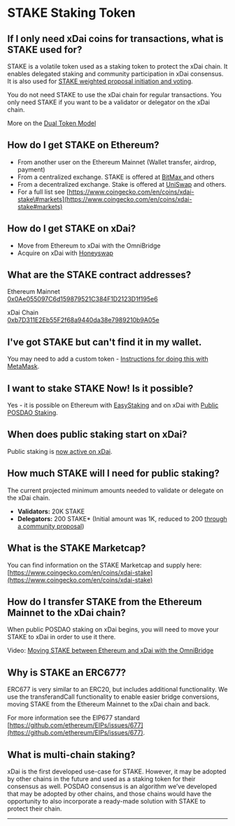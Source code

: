 # STAKE Staking Token

## If I only need xDai coins for transactions, what is STAKE used for?

STAKE is a volatile token used as a staking token to protect the xDai chain. It enables delegated staking and community participation in xDai consensus. It is also used for [STAKE weighted proposal initiation and voting](../../for-stakers/stake-token/stake-weighted-voting.md).

You do not need STAKE to use the xDai chain for regular transactions. You only need STAKE if you want to be a validator or delegator on the xDai chain.

More on the [Dual Token Model](../../for-stakers/stake-reward-mechanics/dual-token-model.md)

## How do I get STAKE on Ethereum?

* From another user on the Ethereum Mainnet \(Wallet transfer, airdrop, payment\)
* From a centralized exchange. STAKE is offered at [BitMax ](https://bitmax.io/#/trade/usdt/stake)and others
* From a decentralized exchange. Stake is offered at [UniSwap](https://uniswap.exchange/swap/0x0ae055097c6d159879521c384f1d2123d1f195e6) and others. 
* For a full list see [https://www.coingecko.com/en/coins/xdai-stake\#markets](https://www.coingecko.com/en/coins/xdai-stake#markets)

## How do I get STAKE on xDai?

* Move from Ethereum to xDai with the OmniBridge
* Acquire on xDai with [Honeyswap](../project-spotlights/honeyswap.md)

  


## What are the STAKE contract addresses?

Ethereum Mainnet  
[0x0Ae055097C6d159879521C384F1D2123D1f195e6](https://etherscan.io/token/0x0Ae055097C6d159879521C384F1D2123D1f195e6)

xDai Chain  
[0xb7D311E2Eb55F2f68a9440da38e7989210b9A05e](https://blockscout.com/poa/xdai/address/0xb7D311E2Eb55F2f68a9440da38e7989210b9A05e/transactions)

## I've got STAKE but can't find it in my wallet. 

You may need to add a custom token - [Instructions for doing this with MetaMask](../../for-stakers/stake-token/get-stake/add-stake-to-metamask.md).

## I want to stake STAKE Now! Is it possible?

Yes - it is possible on Ethereum with [EasyStaking](https://easy-staking.xdaichain.com/) and on xDai with [Public POSDAO Staking](../../for-stakers/staking-protocol/).

## When does public staking start on xDai?

Public staking is [now active on xDai](../news-and-information/project-updates/public-posdao-announcement.md).

## How much STAKE will I need for public staking?

The current projected minimum amounts needed to validate or delegate on the xDai chain. 

* **Validators:** 20K STAKE
* **Delegators:** 200 STAKE\* \(Initial amount was 1K, reduced to 200 [through a community proposal](../../for-stakers/stake-token/stake-weighted-voting.md)\)

## What is the STAKE Marketcap?

You can find information on the STAKE Marketcap and supply here: [https://www.coingecko.com/en/coins/xdai-stake](https://www.coingecko.com/en/coins/xdai-stake)

## How do I transfer STAKE from the Ethereum Mainnet to the xDai chain?

When public POSDAO staking on xDai begins, you will need to move your STAKE to xDai in order to use it there. 

Video: [Moving STAKE between Ethereum and xDai with the OmniBridge](https://youtu.be/qbuBqur9lcE)

## Why is STAKE an ERC677?

ERC677 is very similar to an ERC20, but includes additional functionality. We use the transferandCall functionality to enable easier bridge conversions, moving STAKE from the Ethereum Mainnet to the xDai chain and back. 

For more information see the EIP677 standard [https://github.com/ethereum/EIPs/issues/677](https://github.com/ethereum/EIPs/issues/677). 

## What is multi-chain staking?

xDai is the first developed use-case for STAKE. However, it may be adopted by other chains in the future and used as a staking token for their consensus as well. POSDAO consensus is an algorithm we’ve developed that may be adopted by other chains, and those chains would have the opportunity to also incorporate a ready-made solution with STAKE to protect their chain.  
****

